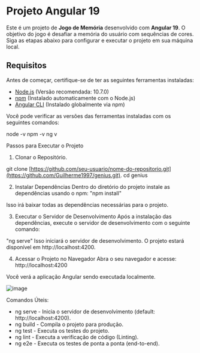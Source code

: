 # Projeto Angular 19

Este é um projeto de **Jogo de Memória** desenvolvido com **Angular 19**. O objetivo do jogo é desafiar a memória do usuário com sequências de cores. 
Siga as etapas abaixo para configurar e executar o projeto em sua máquina local.

## Requisitos

Antes de começar, certifique-se de ter as seguintes ferramentas instaladas:

- [Node.js](https://nodejs.org/en/) (Versão recomendada: 10.7.0)
- [npm](https://www.npmjs.com/) (Instalado automaticamente com o Node.js)
- [Angular CLI](https://angular.io/cli) (Instalado globalmente via npm)

Você pode verificar as versões das ferramentas instaladas com os seguintes comandos:

node -v
npm -v
ng v

Passos para Executar o Projeto
1. Clonar o Repositório.

git clone [https://github.com/seu-usuario/nome-do-repositorio.git](https://github.com/Guilherme1997/genius.git).
cd genius

2. Instalar Dependências
Dentro do diretório do projeto instale as dependências usando o npm:
"npm install"

Isso irá baixar todas as dependências necessárias para o projeto.

3. Executar o Servidor de Desenvolvimento
Após a instalação das dependências, execute o servidor de desenvolvimento com o seguinte comando:

"ng serve"
Isso iniciará o servidor de desenvolvimento. O projeto estará disponível em http://localhost:4200.

4. Acessar o Projeto no Navegador
Abra o seu navegador e acesse: http://localhost:4200

Você verá a aplicação Angular sendo executada localmente.

![image](https://github.com/user-attachments/assets/9d122487-2f58-4208-a024-7d1a7514677e)

Comandos Úteis:

- ng serve - Inicia o servidor de desenvolvimento (default: http://localhost:4200).
- ng build - Compila o projeto para produção.
- ng test - Executa os testes do projeto.
- ng lint - Executa a verificação de código (Linting).
- ng e2e - Executa os testes de ponta a ponta (end-to-end).
